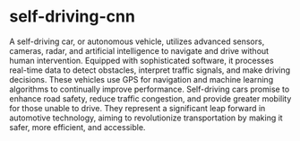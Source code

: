 # self-driving-cnn
 A self-driving car, or autonomous vehicle, utilizes advanced sensors, cameras, radar, and artificial intelligence to navigate and drive without human intervention. Equipped with sophisticated software, it processes real-time data to detect obstacles, interpret traffic signals, and make driving decisions. These vehicles use GPS for navigation and machine learning algorithms to continually improve performance. Self-driving cars promise to enhance road safety, reduce traffic congestion, and provide greater mobility for those unable to drive. They represent a significant leap forward in automotive technology, aiming to revolutionize transportation by making it safer, more efficient, and accessible.
